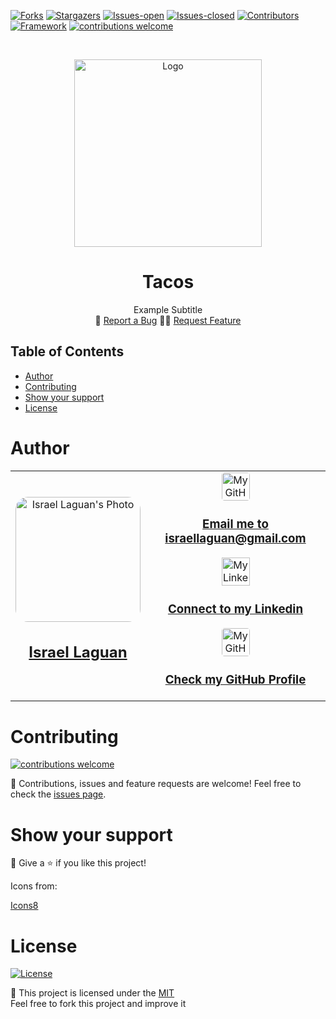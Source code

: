 <!-- PROJECT SHIELDS -->

[![Forks][forks-shield]][forks-url]
[![Stargazers][stars-shield]][stars-url]
[![Issues-open][issues-open-shield]][issues-open-url]
[![Issues-closed][issues-closed-shield]][issues-close-url]
[![Contributors][contributors-shield]][contributors-url]
[![Framework][badge-framework]][framework-url]
[![contributions welcome][contributions-welcome]][issues-url]

<!-- PROJECT LOGO -->
<br />
<p align="center">
  <a href="https://github.com/Israel-Laguan/microverse-trial-3">
	  <img src="https://user-images.githubusercontent.com/67714964/168818091-52b5432e-f7bd-4880-b71e-ddbb60477e0e.jpg" weight="300px" height="300px" alt="Logo"/>
  </a>

  <h1 align="center">
	Tacos
  </h1>

  <p align="center">
    Example Subtitle
    <br />
    🐞
    <a href="https://github.com/Israel-Laguan/microverse-trial-3/issues">Report a Bug</a>
    🙋‍♂️
    <a href="https://github.com/Israel-Laguan/microverse-trial-3/issues">Request Feature</a>
  </p>
</p>

## Table of Contents

- [Author](#author)
- [Contributing](#contributing)
- [Show your support](#show-your-support)
- [License](#license)

# Author

<table style="width:100%">
  <tr>
    <td>
        <div align="center">
            <a href="./docs/img/photo.png" target="_blank" rel="author">
                <img src="https://avatars2.githubusercontent.com/u/36519478?s=460&v=4" style="border-radius: 10%; min-width: 100px;" alt="Israel Laguan's Photo" width="200px">
            </a>
            <h2>
                <a href="https://israel-laguan.github.io/" target="_blank" rel="author">
                    Israel Laguan
                </a>
            </h2>
        </div>
    </td>
    <td>
        <div align="center">
            <a href="mailto:israellaguan@gmail.com" target="_blank" rel="author">
                <img src="https://img.icons8.com/color/48/000000/message-squared.png" style="border-radius: 10%" alt="My GitHub" height="45px">
                <h3>
                    Email me to 
                    <a href="mailto:israellaguan@gmail.com">
                        israellaguan@gmail.com
                    </a>
                </h3>
            </a>
            <a href="https://www.linkedin.com/in/israellaguan/" target="_blank" rel="author">
                <img src="https://img.icons8.com/color/48/000000/linkedin.png" alt="My Linkedin" height="45px">
                <h3>
                    Connect to my Linkedin
                </h3>
            </a>
            <a href="https://github.com/Israel-Laguan" target="_blank" rel="author">
                <img src="https://img.icons8.com/color/48/000000/github--v1.png" 
			style="border-radius: 10%" alt="My GitHub" height="45px"
		>
                <h3>
                    Check my GitHub Profile
                </h3>
            </a>
        </div>
    </td>
  </tr>
</table>

# Contributing

[![contributions welcome][contributions-welcome]][issues-url]

🤝 Contributions, issues and feature requests are welcome!
Feel free to check the [issues page][issues-url].

# Show your support

🤗 Give a ⭐️ if you like this project!

Icons from:

<a href="https://icons8.com/icon/13917/full-image">Icons8</a>

# License

[![License][badge-license]](http://badges.mit-license.org)

📝 This project is licensed under the [MIT](LICENSE)\
Feel free to fork this project and improve it

<!-- MARKDOWN LINKS & IMAGES -->

[contributors-shield]: https://img.shields.io/github/contributors/Israel-Laguan/microverse-trial-3?style=for-the-badge
[contributors-url]: https://github.com/Israel-Laguan/microverse-trial-3/graphs/contributors
[forks-shield]: https://img.shields.io/github/forks/Israel-Laguan/microverse-trial-3?style=for-the-badge
[forks-url]: https://github.com/Israel-Laguan/microverse-trial-3/network/members
[stars-shield]: https://img.shields.io/github/stars/Israel-Laguan/microverse-trial-3?style=for-the-badge
[stars-url]: https://github.com/Israel-Laguan/microverse-trial-3/stargazers
[issues-open-shield]: https://img.shields.io/github/issues/Israel-Laguan/microverse-trial-3?style=for-the-badge
[issues-url]: https://github.com/Israel-Laguan/microverse-trial-3/issues
[issues-open-url]: https://github.com/Israel-Laguan/microverse-trial-3/issues?q=is%3Aopen+is%3Aissue
[issues-close-url]: https://github.com/Israel-Laguan/microverse-trial-3/issues?q=is%3Aissue+is%3Aclosed
[issues-closed-shield]: https://img.shields.io/github/issues-closed/Israel-Laguan/microverse-trial-3?style=for-the-badge
[badge-framework]: https://img.shields.io/badge/framework-here-9cf?style=for-the-badge
[framework-url]: https://google.com
[contributions-welcome]: https://img.shields.io/badge/contributions-welcome-brightgreen.svg?style=for-the-badge
[badge-license]: https://img.shields.io/:license-mit-blue.svg?style=for-the-badge
